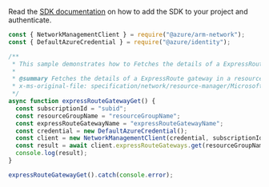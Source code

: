 Read the [SDK documentation](https://github.com/Azure/azure-sdk-for-js/blob/%40azure%2Farm-network_27.0.0/sdk/network/arm-network/README.md) on how to add the SDK to your project and authenticate.

```javascript
const { NetworkManagementClient } = require("@azure/arm-network");
const { DefaultAzureCredential } = require("@azure/identity");

/**
 * This sample demonstrates how to Fetches the details of a ExpressRoute gateway in a resource group.
 *
 * @summary Fetches the details of a ExpressRoute gateway in a resource group.
 * x-ms-original-file: specification/network/resource-manager/Microsoft.Network/stable/2021-05-01/examples/ExpressRouteGatewayGet.json
 */
async function expressRouteGatewayGet() {
  const subscriptionId = "subid";
  const resourceGroupName = "resourceGroupName";
  const expressRouteGatewayName = "expressRouteGatewayName";
  const credential = new DefaultAzureCredential();
  const client = new NetworkManagementClient(credential, subscriptionId);
  const result = await client.expressRouteGateways.get(resourceGroupName, expressRouteGatewayName);
  console.log(result);
}

expressRouteGatewayGet().catch(console.error);
```
